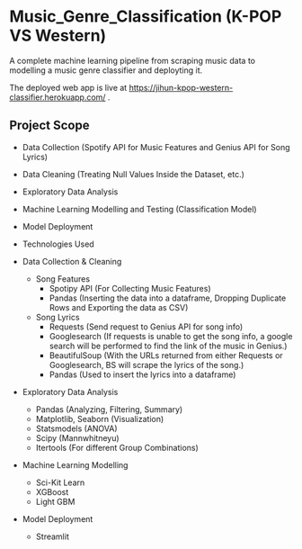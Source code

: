 # Music_Genre_Classification (K-POP VS Western)

A complete machine learning pipeline from scraping music data to modelling a music genre classifier and deployting it.

The deployed web app is live at https://jihun-kpop-western-classifier.herokuapp.com/ .

## Project Scope
- Data Collection (Spotify API for Music Features and Genius API for Song Lyrics)
- Data Cleaning (Treating Null Values Inside the Dataset, etc.)
- Exploratory Data Analysis
- Machine Learning Modelling and Testing (Classification Model)
- Model Deployment
- Technologies Used
- Data Collection & Cleaning

  - Song Features
      - Spotipy API (For Collecting Music Features)
      - Pandas (Inserting the data into a dataframe, Dropping Duplicate Rows and Exporting the data as CSV)
  - Song Lyrics
      - Requests (Send request to Genius API for song info)
      - Googlesearch (If requests is unable to get the song info, a google search will be performed to find the link of the music in Genius.)
      - BeautifulSoup (With the URLs returned from either Requests or Googlesearch, BS will scrape the lyrics of the song.)
      - Pandas (Used to insert the lyrics into a dataframe)
- Exploratory Data Analysis
    - Pandas (Analyzing, Filtering, Summary)
    - Matplotlib, Seaborn (Visualization)
    - Statsmodels (ANOVA)
    - Scipy (Mannwhitneyu)
    - Itertools (For different Group Combinations)
    
 - Machine Learning Modelling
    - Sci-Kit Learn
    - XGBoost
    - Light GBM
    
 - Model Deployment
    - Streamlit
